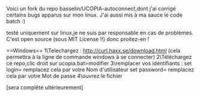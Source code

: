 Voici un fork du repo basselin/UCOPIA-autoconnect,dont j'ai corrigé certains bugs apparus sur mon linux.
J'ai aussi mis à ma sauce le code batch :)

testé uniquement sur linux,je ne suis par responsable en cas de problèmes.
C'est open source (sous MIT License !!) donc proitez-en !


==Windows==
1\Telechargez : http://curl.haxx.se/download.html (cela permettra à la ligne de commande windows à se connecter)
2\Téléchargez ce repo,clic droit sur ucopia.bat>modifier
3\remplacer vos identifiants :
  set login= remplacez cela par votre Nom d'utilisateur
  set password= remplacez cela par votre Mot de passe
4\ouvrez le fichier

[sera complêté ultérieurement]
